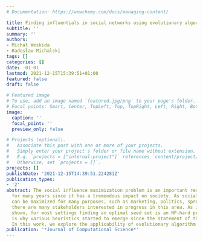 ```yaml
---
# Documentation: https://wowchemy.com/docs/managing-content/

title: Finding influentials in social networks using evolutionary algorithm
subtitle: ''
summary: ''
authors:
- Michał Weskida
- Radosław Michalski
tags: []
categories: []
date: -01-01
lastmod: 2021-12-15T15:39:51+01:00
featured: false
draft: false

# Featured image
# To use, add an image named `featured.jpg/png` to your page's folder.
# Focal points: Smart, Center, TopLeft, Top, TopRight, Left, Right, BottomLeft, Bottom, BottomRight.
image:
  caption: ''
  focal_point: ''
  preview_only: false

# Projects (optional).
#   Associate this post with one or more of your projects.
#   Simply enter your project's folder or file name without extension.
#   E.g. `projects = ["internal-project"]` references `content/project/deep-learning/index.md`.
#   Otherwise, set `projects = []`.
projects: []
publishDate: '2021-12-15T14:39:51.224281Z'
publication_types:
- '2'
abstract: The social influence maximization problem is an important research topic
  for many years since it has a tremendous impact on society. As social influence
  can be maximized for many purposes, such as marketing, politics, spreading innovations,
  there are many stakeholders interested in progress in this area. As it has been
  shown, for most settings finding an optimal seed set is an NP-hard problem, this
  is why various heuristics started to emerge since the statement of the problem.
  In this work, we explore the applicability of evolutionary algorithm
publication: '*Journal of Computational Science*'
---
```

